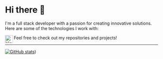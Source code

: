 # Hi there 👋

I'm a full stack developer with a passion for creating innovative solutions. Here are some of the technologies I work with:

<img align="left" alt="Visual Studio Code" width="26px" src="https://user-images.githubusercontent.com/25181517/192108891-d86b6220-e232-423a-bf5f-90903e6887c3.png"/>


Feel free to check out my repositories and projects!

---
[![GitHub stats]([https://github-readme-stats.vercel.app/api?username=epicsebastian&show_icons=true&theme=radical)](https://github.com/epicsebastian))
